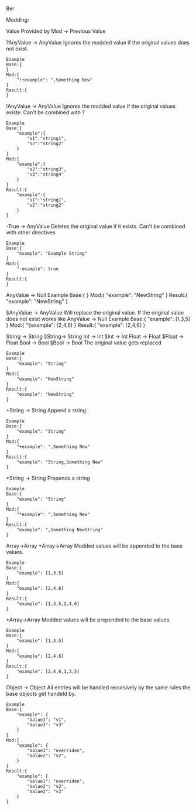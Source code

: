 Ber

Modding:

Value Provided by Mod -> Previous Value


?AnyValue -> AnyValue
    Ignores the modded value if the original values does not exist.

    Example
    Base:{
    }
    Mod:{
        "!+example": ",Something New"
    }
    Result:{
    }

!AnyValue -> AnyValue
    Ignores the modded value if the original values existe. Can't be combined with ?

    Example
    Base:{
        "example":{
            "s1":"string1",
            "s2":"string2"
        }
    }
    Mod:{
        "example":{
            "s2":"string3",
            "s3":"string4"
        }
    }
    Result:{
        "example":{
            "s1":"string1",
            "s2":"string2"
        }
    }

-True -> AnyValue
    Deletes the original value if it exists. Can't be combined with other directives

    Example
    Base:{
        "example": "Example String"
    }
    Mod:{
        "-example": true
    }
    Result:{
    }


AnyValue -> Null
    Example
    Base:{
    }
    Mod:{
        "example": "NewString"
    }
    Result:{
        "example": "NewString"
    }

§AnyValue -> AnyValue
    Will replace the original value. If the original value does not exist works like AnyValue -> Null
    Example
    Base:{
        "example": [1,3,5]
    }
    Mod:{
        "§example": [2,4,6]
    }
    Result:{
        "example": [2,4,6]
    }

String -> String
§String-> String
Int -> Int
§Int -> Int
Float -> Float
$Float -> Float
Bool -> Bool
§Bool -> Bool
    The original value gets replaced

    Example
    Base:{
        "example": "String"
    }
    Mod:{
        "example": "NewString"
    }
    Result:{
        "example": "NewString"
    }

+String -> String
    Append a string.

    Example
    Base:{
        "example": "String"
    }
    Mod:{
        "+example": ",Something New"
    }
    Result:{
        "example": "String,Something New"
    }

*String -> String
    Prepends a string

    Example
    Base:{
        "example": "String"
    }
    Mod:{
        "*example": ",Something New"
    }
    Result:{
        "example": ",Something NewString"
    }

Array->Array
+Array->Array
    Modded values will be appended to the base values.

    Example
    Base:{
        "example": [1,3,5]
    }
    Mod:{
        "example": [2,4,6]
    }
    Result:{
        "example": [1,3,5,2,4,6]
    }

*Array->Array
    Modded values will be prepended to the base values.

    Example
    Base:{
        "example": [1,3,5]
    }
    Mod:{
        "example": [2,4,6]
    }
    Result:{
        "example": [2,4,6,1,3,5]
    }


Object -> Object
    All entries will be handled recursively by the same rules the base objects get handeld by.

    Example
    Base:{
        "example": {
            "Value1": "v1",
            "Value3": "v3"
        }
    }
    Mod:{
        "example": {
            "Value1": "overriden",
            "Value2": "v2",
        }
    }
    Result:{
        "example": {
            "Value1": "overriden",
            "Value2": "v2",
            "Value2": "v3"
        }
    }